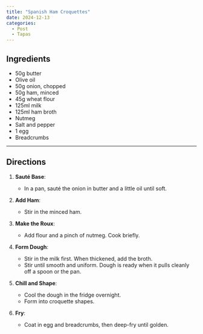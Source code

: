 ```yaml
---
title: "Spanish Ham Croquettes"  
date: 2024-12-13  
categories:  
  - Post  
  - Tapas  
---
```


## Ingredients  

- 50g butter  
- Olive oil  
- 50g onion, chopped  
- 50g ham, minced  
- 45g wheat flour  
- 125ml milk  
- 125ml ham broth  
- Nutmeg  
- Salt and pepper  
- 1 egg  
- Breadcrumbs  

---

## Directions  

1. **Sauté Base**:  
   - In a pan, sauté the onion in butter and a little oil until soft.  

2. **Add Ham**:  
   - Stir in the minced ham.  

3. **Make the Roux**:  
   - Add flour and a pinch of nutmeg. Cook briefly.  

4. **Form Dough**:  
   - Stir in the milk first. When thickened, add the broth.  
   - Stir until smooth and uniform. Dough is ready when it pulls cleanly off a spoon or the pan.  

5. **Chill and Shape**:  
   - Cool the dough in the fridge overnight.  
   - Form into croquette shapes.  

6. **Fry**:  
   - Coat in egg and breadcrumbs, then deep-fry until golden.
